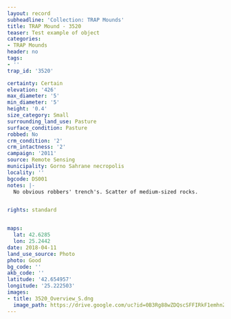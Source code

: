 ```yaml
---
layout: record
subheadline: 'Collection: TRAP Mounds'
title: TRAP Mound - 3520
teaser: Test example of object
categories:
- TRAP Mounds
header: no
tags:
- ''
trap_id: '3520'

certainty: Certain
elevation: '426'
max_diameter: '5'
min_diameter: '5'
height: '0.4'
size_category: Small
surrounding_land_use: Pasture
surface_condition: Pasture
robbed: No
crm_condition: '2'
crm_intactness: '2'
campaign: '2011'
source: Remote Sensing
municipality: Gorno Sahrane necropolis
locality: ''
bgcode: DS001
notes: |-
  No obvious robbers' trench's. Scatter of medium-sized rocks.


rights: standard


maps:
  lat: 42.6285
  lon: 25.2442
date: 2018-04-11
land_use_source: Photo
photo: Good
bg_code: ''
akb_code: ''
latitude: '42.654957'
longitude: '25.222503'
images:
- title: 3520_Overview_S.dng
  image_path: https://drive.google.com/uc?id=0B3Rg88wZDQscSFFIRkF1emhnZFk
---
```

